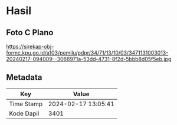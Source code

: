 # Hasil

## Foto C Plano

https://sirekap-obj-formc.kpu.go.id/a103/pemilu/pdpr/34/71/13/10/03/3471131003013-20240217-094009--3066971a-53dd-4731-8f2d-5bbb8d05f5eb.jpg


## Metadata

| Key        | Value               |
| ---------- | ------------------- |
| Time Stamp | 2024-02-17 13:05:41 |
| Kode Dapil | 3401                |




